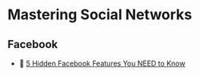 # Mastering Social Networks

## Facebook

- 📖 [5 Hidden Facebook Features You NEED to Know](https://medium.com/marketing-and-entrepreneurship/5-hidden-facebook-features-you-need-to-know-9ec00eb9e109)
